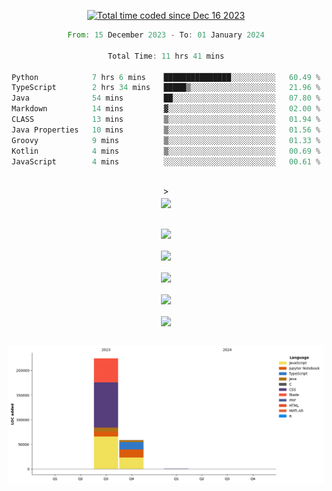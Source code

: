 <div align="center">

<a href="https://wakatime.com/@018c74be-a813-47e1-9abd-30269ed682ed"><img src="https://wakatime.com/badge/user/018c74be-a813-47e1-9abd-30269ed682ed.svg" alt="Total time coded since Dec 16 2023" /></a><br/>
<!--START_SECTION:waka-->

```rust
From: 15 December 2023 - To: 01 January 2024

Total Time: 11 hrs 41 mins

Python            7 hrs 6 mins    ███████████████░░░░░░░░░░   60.49 %
TypeScript        2 hrs 34 mins   █████▒░░░░░░░░░░░░░░░░░░░   21.96 %
Java              54 mins         ██░░░░░░░░░░░░░░░░░░░░░░░   07.80 %
Markdown          14 mins         ▓░░░░░░░░░░░░░░░░░░░░░░░░   02.00 %
CLASS             13 mins         ▒░░░░░░░░░░░░░░░░░░░░░░░░   01.94 %
Java Properties   10 mins         ▒░░░░░░░░░░░░░░░░░░░░░░░░   01.56 %
Groovy            9 mins          ▒░░░░░░░░░░░░░░░░░░░░░░░░   01.33 %
Kotlin            4 mins          ▒░░░░░░░░░░░░░░░░░░░░░░░░   00.69 %
JavaScript        4 mins          ░░░░░░░░░░░░░░░░░░░░░░░░░   00.61 %
```

<!--END_SECTION:waka-->
<br/>><br/>
  <img align="center" src="https://wakatime.com/share/@walidbosso/db894e4f-2607-4d1d-985f-a2ae5d7f49b4.svg"  /><br/><br/>
  
  <img align="center" src="https://wakatime.com/share/@walidbosso/afe9ba99-0bda-494f-8dee-e995a3459867.svg"  /><br/><br/>
  <img align="center" src="https://wakatime.com/share/@walidbosso/96efc5cb-6590-4979-a807-eb5cb321c9a0.svg"  />
  <br/><br/>
  <img align="center" src="https://wakatime.com/share/@walidbosso/1f6c837d-82ac-4f3a-a78b-3720e7025471.svg"  />
<br/><br/>
<img align="center" src="https://wakatime.com/share/@walidbosso/a9d64b7f-faf3-423b-8423-9465949f88f2.svg"  />
<br/><br/>
  <img align="center" src="https://wakatime.com/share/@walidbosso/1f6c837d-82ac-4f3a-a78b-3720e7025471.svg"  />
<br/><br/>


  <img align="center" src="./assets/bar_graph.png"  />

